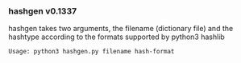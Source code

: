 ### hashgen v0.1337


hashgen  takes two arguments, the filename (dictionary file) and the hashtype according to the formats supported by python3 hashlib


```
Usage: python3 hashgen.py filename hash-format
```
